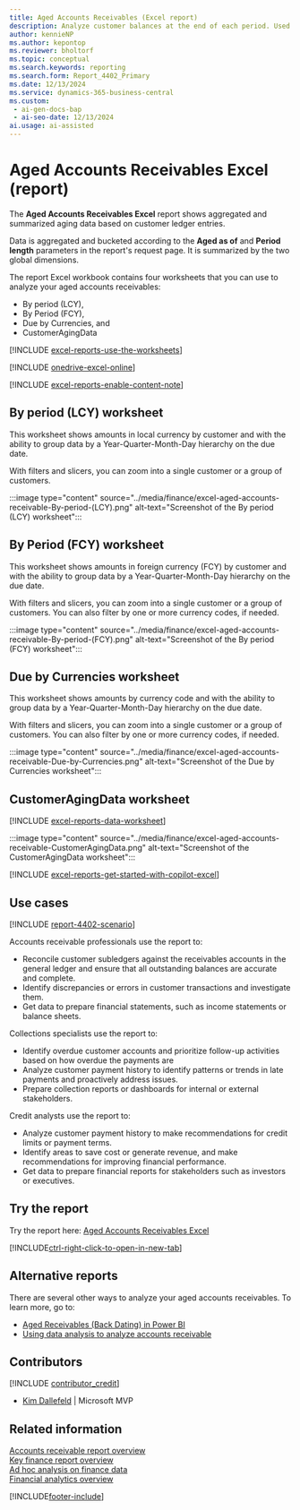 ```yaml
---
title: Aged Accounts Receivables (Excel report)
description: Analyze customer balances at the end of each period. Used as a gauge to measure the reliability of collectable debts for your customers.
author: kennieNP
ms.author: kepontop
ms.reviewer: bholtorf
ms.topic: conceptual
ms.search.keywords: reporting
ms.search.form: Report_4402_Primary
ms.date: 12/13/2024
ms.service: dynamics-365-business-central
ms.custom:
 - ai-gen-docs-bap
 - ai-seo-date: 12/13/2024
ai.usage: ai-assisted
---
```


# Aged Accounts Receivables Excel (report)

The **Aged Accounts Receivables Excel** report shows aggregated and summarized aging data based on customer ledger entries.

Data is aggregated and bucketed according to the **Aged as of** and **Period length** parameters in the report's request page. It is summarized by the two global dimensions. 

The report Excel workbook contains four worksheets that you can use to analyze your aged accounts receivables:

- By period (LCY),
- By Period (FCY),
- Due by Currencies, and
- CustomerAgingData

[!INCLUDE [excel-reports-use-the-worksheets](../includes/excel-reports-use-the-worksheets.md)]

[!INCLUDE [onedrive-excel-online](../includes/onedrive-excel-online.md)]

[!INCLUDE [excel-reports-enable-content-note](../includes/excel-reports-enable-content-note.md)]

## By period (LCY) worksheet

This worksheet shows amounts in local currency by customer and with the ability to group data by a Year-Quarter-Month-Day hierarchy on the due date.

With filters and slicers, you can zoom into a single customer or a group of customers.

:::image type="content" source="../media/finance/excel-aged-accounts-receivable-By-period-(LCY).png" alt-text="Screenshot of the By period (LCY) worksheet":::

## By Period (FCY) worksheet

This worksheet shows amounts in foreign currency (FCY) by customer and with the ability to group data by a Year-Quarter-Month-Day hierarchy on the due date.

With filters and slicers, you can zoom into a single customer or a group of customers. You can also filter by one or more currency codes, if needed.

:::image type="content" source="../media/finance/excel-aged-accounts-receivable-By-period-(FCY).png" alt-text="Screenshot of the By period (FCY) worksheet":::

## Due by Currencies worksheet

This worksheet shows amounts by currency code and with the ability to group data by a Year-Quarter-Month-Day hierarchy on the due date.

With filters and slicers, you can zoom into a single customer or a group of customers. You can also filter by one or more currency codes, if needed.

:::image type="content" source="../media/finance/excel-aged-accounts-receivable-Due-by-Currencies.png" alt-text="Screenshot of the Due by Currencies worksheet":::

## CustomerAgingData worksheet

[!INCLUDE [excel-reports-data-worksheet](../includes/excel-reports-data-worksheet.md)]

:::image type="content" source="../media/finance/excel-aged-accounts-receivable-CustomerAgingData.png" alt-text="Screenshot of the CustomerAgingData worksheet":::

[!INCLUDE [excel-reports-get-started-with-copilot-excel](../includes/excel-reports-get-started-with-copilot-excel.md)]

## Use cases

[!INCLUDE [report-4402-scenario](../includes/report-4402-scenario-include.md)]

<!-- 
Prompt

Below is a report in an ERP system. Provide 3-4 use cases for different personas working with accounts receivables / collection management.
Format like this:    
  
As a <persona>, use the report to    
* use case 1  
* use case 2    

Do not capitalize the persona names. 

## Report name
Aged Accounts Receivables

## Report description
Shows the amount outstanding with customers broken down into time intervals for the overdue time. The report also displays the part of the customers' balance that isn't due and can be shown with or without document details for each customer. This report is the main report for reconciling customer ledger to G/L. Assuming you don't allow direct posting to the accounts used in the customer posting groups' receivables account, this report is a specification of the amounts you find in the G/L.

### What the report does
Shows the amount of outstanding invoices, credit memos and payments for customers.

You can configure report aging to generate three equal length periods as of the specified date (i.e. three preceding months from the end of the current month). The customer's outstanding balance is then calculated for each period, as well as any balances due before or after the three periods. 

Each period can be named from the actual start/end dates, or the total number of days included (i.e. 1 - 31 days).

A total percentage of outstanding amounts are calculated for each date range, to help you easily identify the current state of collectable customer debts.

The report can either show a summed balance for each customer, or a detailed breakdown of each outstanding document for analysis.

### Use cases
Analyse customer balances at the end of each period. Used as a gauge to measure the reliability of collectable debts for your customers.
Allows easy reconciliation of the customer subledger against the receivables account(s) in the general ledger, assuming that direct posting is disabled. 
This report helps businesses manage and analyze their accounts receivable by providing a clear view of which invoices are overdue and by how long. It's particularly useful for credit and collections teams to prioritize follow-ups and improve cash flow management.

Please include your data sources and URLs

-->

Accounts receivable professionals use the report to:

- Reconcile customer subledgers against the receivables accounts in the general ledger and ensure that all outstanding balances are accurate and complete.
- Identify discrepancies or errors in customer transactions and investigate them.
- Get data to prepare financial statements, such as income statements or balance sheets.

Collections specialists use the report to:

- Identify overdue customer accounts and prioritize follow-up activities based on how overdue the payments are
- Analyze customer payment history to identify patterns or trends in late payments and proactively address issues.
- Prepare collection reports or dashboards for internal or external stakeholders.

Credit analysts use the report to:

- Analyze customer payment history to make recommendations for credit limits or payment terms.
- Identify areas to save cost or generate revenue, and make recommendations for improving financial performance.
- Get data to prepare financial reports for stakeholders such as investors or executives.

## Try the report

Try the report here: [Aged Accounts Receivables Excel](https://businesscentral.dynamics.com?report=4402)

[!INCLUDE[ctrl-right-click-to-open-in-new-tab](../includes/ctrl-right-click-to-open-in-new-tab.md)]

## Alternative reports

There are several other ways to analyze your aged accounts receivables. To learn more, go to:

- [Aged Receivables (Back Dating) in Power BI](../finance-powerbi-aged-receivables-back-dating.md)
- [Using data analysis to analyze accounts receivable](../ad-hoc-analysis-finance.md#example-finance-accounts-receivable)

## Contributors

[!INCLUDE [contributor_credit](../includes/contributor_credit.md)]

- [Kim Dallefeld](https://www.linkedin.com/in/kim-dallefeld/) | Microsoft MVP

## Related information

[Accounts receivable report overview](../receivables-reports.md)  
[Key finance report overview](../finance-reports.md)  
[Ad hoc analysis on finance data](../ad-hoc-analysis-finance.md)  
[Financial analytics overview](../bi.md)  

[!INCLUDE[footer-include](../includes/footer-banner.md)]